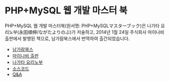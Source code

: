# PHP+MySQL 웹 개발 마스터 북 #

PHP+MySQL 웹 개발 마스터북(원서명: PHP+MySQLマスターブック)은 나가타 요리노부(永田順伸/ながたよりのぶ)가 저술하고, 2014년 1월 24일 주식회사 마이나비 출판에서 발행된 책으로, 남가람북스에서 번역하여 출간되었습니다.
<ul>
 	<li><a href="http://namgarambooks.co.kr/15" target="_blank">남가람북스</a></li>
 	<li><a href="https://book.mynavi.jp/ec/products/detail/id=24425" target="_blank">마이나비 출판</a></li>
 	<li><a href="https://www.ynagata.com/phpmysql%E3%83%9E%E3%82%B9%E3%82%BF%E3%83%BC%E3%83%96%E3%83%83%E3%82%AF-%E3%82%B5%E3%83%9D%E3%83%BC%E3%83%88%E3%83%9A%E3%83%BC%E3%82%B8/" target="_blank">나가타 요리노부</a></li>
 	<li><a href="https://github.com/abreqadhabra/PHP-MySQL-Master-Book">소스코드</a></li>
 	<li><a href="http://abreqadhabra.com/community">Q&amp;A</a></li>
</ul>
&nbsp;
